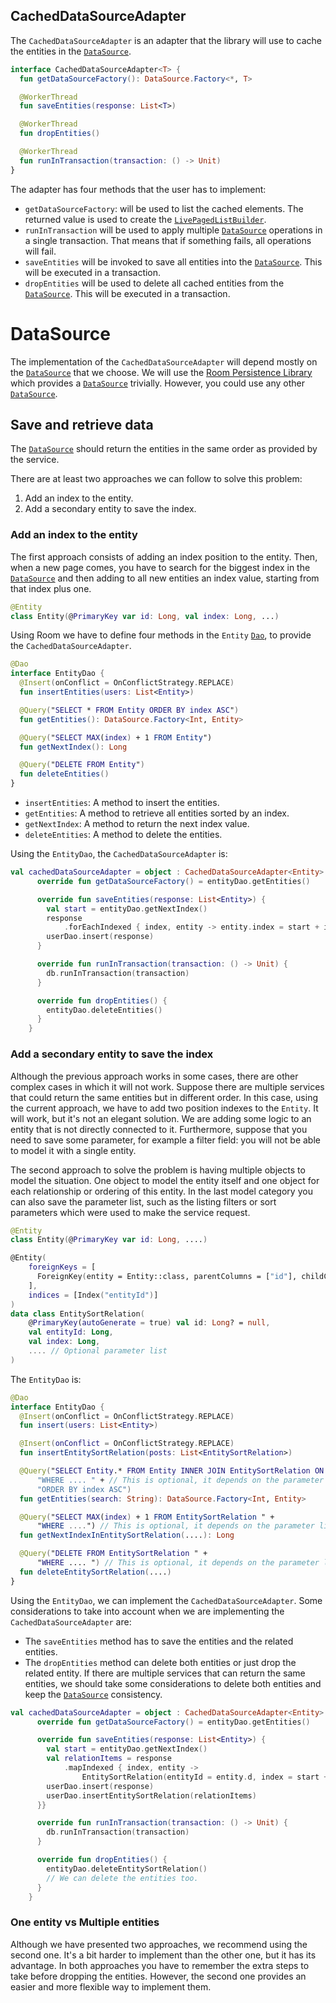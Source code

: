 ## CachedDataSourceAdapter
The `CachedDataSourceAdapter` is an adapter that the library will use to cache the entities in the [`DataSource`].

```kotlin
interface CachedDataSourceAdapter<T> {
  fun getDataSourceFactory(): DataSource.Factory<*, T>

  @WorkerThread
  fun saveEntities(response: List<T>)

  @WorkerThread
  fun dropEntities()

  @WorkerThread
  fun runInTransaction(transaction: () -> Unit)
}
```

The adapter has four methods that the user has to implement:

- `getDataSourceFactory`: will be used to list the cached elements.
The returned value is used to create the [`LivePagedListBuilder`](https://developer.android.com/reference/android/arch/paging/LivePagedListBuilder).
- `runInTransaction` will be used to apply multiple [`DataSource`] operations in a single transaction. That means that if something fails, all operations will fail.
- `saveEntities` will be invoked to save all entities into the [`DataSource`].
This will be executed in a transaction.
- `dropEntities` will be used to delete all cached entities from the [`DataSource`].
This will be executed in a transaction.

# DataSource
The implementation of the `CachedDataSourceAdapter` will depend mostly on the [`DataSource`] that we choose.
We will use the [Room Persistence Library](https://developer.android.com/topic/libraries/architecture/room) which provides a [`DataSource`] trivially.
However, you could use any other [`DataSource`].

## Save and retrieve data
The [`DataSource`] should return the entities in the same order as provided by the service.

There are at least two approaches we can follow to solve this problem:

1. Add an index to the entity.
1. Add a secondary entity to save the index.

### Add an index to the entity

The first approach consists of adding an index position to the entity.
Then, when a new page comes, you have to search for the biggest index in the [`DataSource`] and then adding to all new entities an index value, starting from that index plus one.

```kotlin
@Entity
class Entity(@PrimaryKey var id: Long, val index: Long, ...)
```

Using Room we have to define four methods in the `Entity` [`Dao`](https://developer.android.com/training/data-storage/room/accessing-data), to provide the `CachedDataSourceAdapter`.


```kotlin
@Dao
interface EntityDao {
  @Insert(onConflict = OnConflictStrategy.REPLACE)
  fun insertEntities(users: List<Entity>)

  @Query("SELECT * FROM Entity ORDER BY index ASC")
  fun getEntities(): DataSource.Factory<Int, Entity>

  @Query("SELECT MAX(index) + 1 FROM Entity")
  fun getNextIndex(): Long

  @Query("DELETE FROM Entity")
  fun deleteEntities()
}
```

- `insertEntities`: A method to insert the entities.
- `getEntities`: A method to retrieve all entities sorted by an index.
- `getNextIndex`: A method to return the next index value.
- `deleteEntities`: A method to delete the entities.

Using the `EntityDao`, the `CachedDataSourceAdapter` is:

```kotlin
val cachedDataSourceAdapter = object : CachedDataSourceAdapter<Entity> {
      override fun getDataSourceFactory() = entityDao.getEntities()

      override fun saveEntities(response: List<Entity>) {
        val start = entityDao.getNextIndex()
        response
            .forEachIndexed { index, entity -> entity.index = start + index }
        userDao.insert(response)
      }

      override fun runInTransaction(transaction: () -> Unit) {
        db.runInTransaction(transaction)
      }

      override fun dropEntities() {
        entityDao.deleteEntities()
      }
    }
```

### Add a secondary entity to save the index
Although the previous approach works in some cases, there are other complex cases in which it will not work.
Suppose there are multiple services that could return the same entities but in different order.
In this case, using the current approach, we have to add two position indexes to the `Entity`.
It will work, but it's not an elegant solution.
We are adding some logic to an entity that is not directly connected to it.
Furthermore, suppose that you need to save some parameter, for example a filter field: you will not be able to model it with a single entity.

The second approach to solve the problem is having multiple objects to model the situation.
One object to model the entity itself and one object for each relationship or ordering of this entity.
In the last model category you can also save the parameter list, such as the listing filters or sort parameters which were used to make the service request.

```kotlin
@Entity
class Entity(@PrimaryKey var id: Long, ....)

@Entity(
    foreignKeys = [
      ForeignKey(entity = Entity::class, parentColumns = ["id"], childColumns = ["entityId"])
    ],
    indices = [Index("entityId")]
)
data class EntitySortRelation(
    @PrimaryKey(autoGenerate = true) val id: Long? = null,
    val entityId: Long,
    val index: Long,
    .... // Optional parameter list
)
```

The `EntityDao` is:

```kotlin
@Dao
interface EntityDao {
  @Insert(onConflict = OnConflictStrategy.REPLACE)
  fun insert(users: List<Entity>)

  @Insert(onConflict = OnConflictStrategy.REPLACE)
  fun insertEntitySortRelation(posts: List<EntitySortRelation>)

  @Query("SELECT Entity.* FROM Entity INNER JOIN EntitySortRelation ON Entity.id = EntitySortRelation.entityId " +
      "WHERE .... " + // This is optional, it depends on the parameter list
      "ORDER BY index ASC")
  fun getEntities(search: String): DataSource.Factory<Int, Entity>

  @Query("SELECT MAX(index) + 1 FROM EntitySortRelation " +
      "WHERE ....") // This is optional, it depends on the parameter list
  fun getNextIndexInEntitySortRelation(....): Long

  @Query("DELETE FROM EntitySortRelation " +
      "WHERE .... ") // This is optional, it depends on the parameter list
  fun deleteEntitySortRelation(....)
}
```

Using the `EntityDao`, we can implement the `CachedDataSourceAdapter`.
Some considerations to take into account when we are implementing the `CachedDataSourceAdapter` are:
- The `saveEntities` method has to save the entities and the related entities.
- The `dropEntities` method can delete both entities or just drop the related entity.
If there are multiple services that can return the same entities, we should take some considerations to delete both entities and keep the [`DataSource`] consistency. 

```kotlin
val cachedDataSourceAdapter = object : CachedDataSourceAdapter<Entity> {
      override fun getDataSourceFactory() = entityDao.getEntities()

      override fun saveEntities(response: List<Entity>) {
        val start = entityDao.getNextIndex()
        val relationItems = response
            .mapIndexed { index, entity -> 
            	EntitySortRelation(entityId = entity.d, index = start + index }
        userDao.insert(response)
        userDao.insertEntitySortRelation(relationItems)
      }}

      override fun runInTransaction(transaction: () -> Unit) {
        db.runInTransaction(transaction)
      }

      override fun dropEntities() {
        entityDao.deleteEntitySortRelation()
        // We can delete the entities too.
      }
    }
```

### One entity vs Multiple entities

Although we have presented two approaches, we recommend using the second one.
It's a bit harder to implement than the other one, but it has its advantage.
In both approaches you have to remember the extra steps to take before dropping the entities.
However, the second one provides an easier and more flexible way to implement them.

[`DataSource`]: https://developer.android.com/reference/android/arch/paging/DataSource
